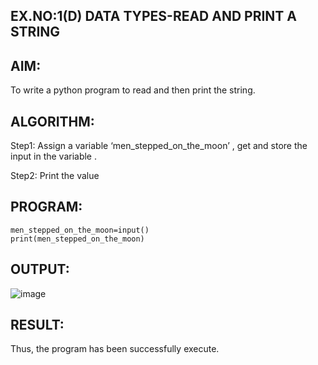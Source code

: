 ## EX.NO:1(D)	DATA TYPES-READ AND PRINT A STRING

## AIM: 
To write a python program to read and then print the string.

## ALGORITHM:
Step1: Assign a variable ‘men_stepped_on_the_moon’ , get and store the input in the variable .

Step2: Print the value

## PROGRAM:
```
men_stepped_on_the_moon=input()
print(men_stepped_on_the_moon)
```
## OUTPUT:
![image](https://github.com/user-attachments/assets/44b3307a-a1df-42bf-a565-d00c649d6b24)

## RESULT:
Thus, the program has been successfully execute.
